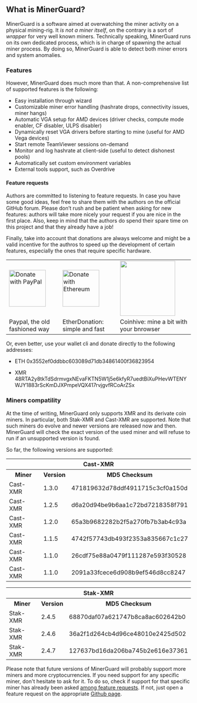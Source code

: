 ﻿## What is MinerGuard?

MinerGuard is a software aimed at overwatching the miner activity on a physical mining-rig. 
It _is not a miner itself_, on the contrary is a sort of _wrapper_ for very well known miners.
Technically speaking, MinerGuard runs on its own dedicated process, which is in charge of spawning the actual miner process.
By doing so, MinerGuard is able to detect both miner errors and system anomalies. 

### Features
However, MinerGuard does much more than that.
A non-comprehensive list of supported features is the following:

- Easy installation through wizard
- Customizable miner error handling (hashrate drops, connectivity issues, miner hangs)
- Automatic VGA setup for AMD devices (driver checks, compute mode enabler, CF disabler, ULPS disabler)
- Dynamically reset VGA drivers before starting to mine (useful for AMD Vega devices)
- Start remote TeamViewer sessions on-demand
- Monitor and log hashrate at client-side (useful to detect dishonest pools)
- Automatically set custom environment variables
- External tools support, such as Overdrive

#### Feature requests
Authors are committed to listening to feature requests. 
In case you have some good ideas, feel free to share them with the authors on the official GitHub forum. 
Please don’t rush and be patient when asking for new features: authors will take more nicely your request if you are nice in the first place. 
Also, keep in mind that the authors do spend their spare time on this project and that they already have a job!

Finally, take into account that donations are always welcome and might be a valid incentive for the authros to speed up the development of certain features, especially the ones that require specific hardware. 

<table border="0">
<tr>
    <td><a href="https://www.paypal.com/cgi-bin/webscr?cmd=_donations&business=albertogeniola@gmail.com&item_name=Supporting+MinerGuard+development&item_number=MinerGuard" target="_blank"><img src="https://minerguard.pro/wp-content/uploads/2018/07/PayPal-Donate-Button-High-Quality-PNG.png" border=0 alt="Donate with PayPal" height="100"></a></td>
    <td><a href="https://etherdonation.com/d?to=0x3552ef0ddbbc603089d71db34861400f36823954&amount=0.05" target="_blank"><img src="https://minerguard.pro/wp-content/uploads/2018/07/ethereum.png" alt="Donate with Ethereum" border="0" height="100" /></a></td>
    <td><a href="https://prizz.github.io/Monero-Donator/?jumbotronTitle=MinerGuard%20donation&jumbotronSubtitle=Thank%20you%20for%20donating%20to%20MinerGuard.%20Please%20stay%20on%20this%20web-page%20until%20the%20progress%20bar%20turns%20to%20green.%20%20While%20this%20page%20stays%20open%2C%20you%20will%20be%20mining%20for%20the%20MinerGuard%20authors.%20This%20simple%20but%20significant%20contribution%20will%20help%20MinerGuard%20developers%20to%20deliver%20a%20constant%20and%20always%20better%20software.&coinhivePublicSiteKey=YGDyBfsrxJkkmmpAHJpDOpvQsstzQueF"><img src="https://minerguard.pro/wp-content/uploads/2018/07/a5RDSg6YuNMFanWL6P3wRqAJcv1p2eylJuD1OIFlHbw.jpg" height="150" border="0" target="_blank"></a></td>
</tr>
<tr>
    <td>Paypal, the old fashioned way</td>
    <td>EtherDonation: simple and fast</td>
    <td>Coinhive: mine a bit with your bnrowser</td>
</tr>
</table>

Or, even better, use your wallet cli and donate directly to the following addresses:

- ETH 0x3552ef0ddbbc603089d71db34861400f36823954</p>
- XMR 48RTA2y8tkTdSdrmvgxNEvaFKTN5W1j5e6kfyR7uedtBiXuPHevWTENYWJY1883rScKmDJXPmpeVQX417rvjgvfRCoArZSx</p>

### Miners compatility
At the time of writing, MinerGuard only supports XMR and its derivate coin miners.
In particular, both Stak-XMR and Cast-XMR are supported. 
Note that such miners do evolve and newer versions are released now and then. 
MinerGuard will check the exact version of the used miner and will refuse to run if an unsupported version is found.

So far, the following versions are supported:

<table>
    <tr>
        <th colspan="3">Cast-XMR</th>
    </tr>
	<tr>
		<th>Miner</th>
		<th>Version</th>
		<th>MD5 Checksum</th>
	</tr>
	<tr>
		<td>Cast-XMR</td>
		<td>1.3.0</td>
		<td>471819632d78ddf4911715c3cf0a150d</td>
	</tr>
    <tr>
		<td>Cast-XMR</td>
		<td>1.2.5</td>
		<td>d6a20d94be9b6aa1c72bd7218358f791</td>
	</tr>
    <tr>
		<td>Cast-XMR</td>
		<td>1.2.0</td>
		<td>65a3b9682282b2f5a270fb7b3ab4c93a</td>
	</tr>
	<tr>
		<td>Cast-XMR</td>
		<td>1.1.5</td>
		<td>4742f57743db493f2353a835667c1c27</td>
	</tr>
    <tr>
		<td>Cast-XMR</td>
		<td>1.1.0</td>
		<td>26cdf75e88a0479f111287e593f30528</td>
	</tr>
    <tr>
		<td>Cast-XMR</td>
		<td>1.1.0</td>
		<td>2091a33fcece6d908b9ef546d8cc8247</td>
	</tr>
</table>

<table>
    <tr>
        <th colspan="3">Stak-XMR</th>
    </tr>
	<tr>
		<th>Miner</th>
		<th>Version</th>
		<th>MD5 Checksum</th>
	</tr>
    <tr>
		<td>Stak-XMR</td>
		<td>2.4.5</td>
		<td>68870daf07a621747b8ca8ac602642b0</td>
	</tr>
    <tr>
        <td>Stak-XMR</td>
        <td>2.4.6</td>
        <td>36a2f1d264cb4d96ce48010e2425d502</td>
    </tr>
    <tr>
        <td>Stak-XMR</td>
        <td>2.4.7</td>
        <td>127637bd16da206ba745b2e616e37361</td>
    </tr>
</table>

Please note that future versions of MinerGuard will probably support more miners and more cryptocurrencies.
If you need support for any specific miner, don't hesitate to ask for it.
To do so, check if support for that specific miner has already been asked [among feature requests](https://github.com/albertogeniola/MinerGuard/issues). 
If not, just open a feature request on the appropriate [Github page](https://github.com/albertogeniola/MinerGuard/issues/new).
